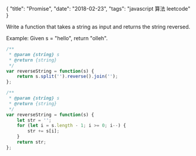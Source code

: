 {
  "title": "Promise",
  "date": "2018-02-23",
  "tags": "javascript 算法 leetcode"
}

Write a function that takes a string as input and returns the string reversed.

Example:
Given s = "hello", return "olleh".

```js
/**
 * @param {string} s
 * @return {string}
 */
var reverseString = function(s) {
    return s.split('').reverse().join('');
};
```

```js
/**
 * @param {string} s
 * @return {string}
 */
var reverseString = function(s) {
    let str = '';
    for (let i = s.length - 1; i >= 0; i--) {
        str += s[i];
    }
    return str;
};
```